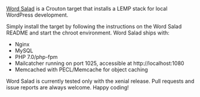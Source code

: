 [Word Salad](https://github.com/10up/word-salad) is a Crouton target that installs a LEMP stack for local WordPress development.

Simply install the target by following the instructions on the Word Salad README and start the chroot environment. Word Salad ships with:
* Nginx
* MySQL
* PHP 7.0/php-fpm
* Mailcatcher running on port 1025, accessible at http://localhost:1080
* Memcached with PECL/Memcache for object caching

Word Salad is currently tested only with the xenial release. Pull requests and issue reports are always welcome. Happy coding!